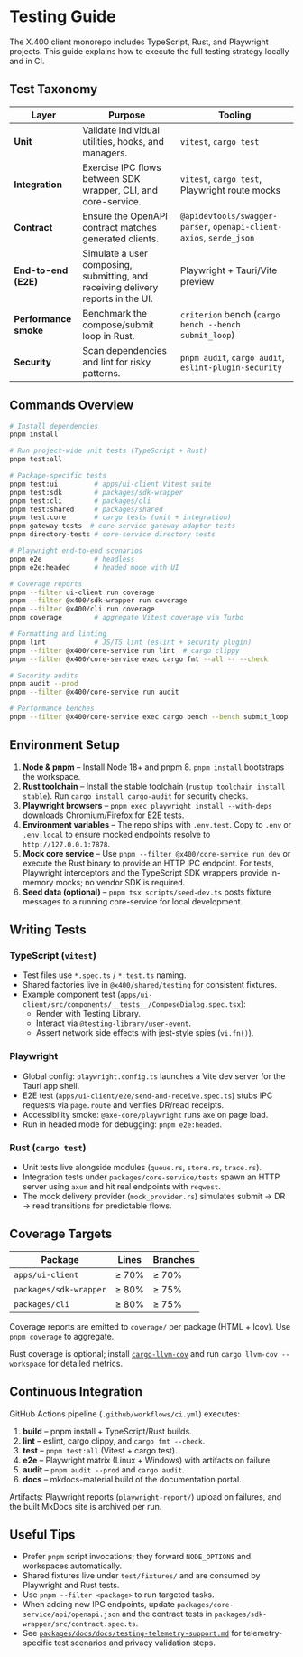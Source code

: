 # Testing Guide

The X.400 client monorepo includes TypeScript, Rust, and Playwright projects. This guide explains how to execute the full testing strategy locally and in CI.

## Test Taxonomy

| Layer                 | Purpose                                                                          | Tooling                                                             |
| --------------------- | -------------------------------------------------------------------------------- | ------------------------------------------------------------------- |
| **Unit**              | Validate individual utilities, hooks, and managers.                              | `vitest`, `cargo test`                                              |
| **Integration**       | Exercise IPC flows between SDK wrapper, CLI, and core-service.                   | `vitest`, `cargo test`, Playwright route mocks                      |
| **Contract**          | Ensure the OpenAPI contract matches generated clients.                           | `@apidevtools/swagger-parser`, `openapi-client-axios`, `serde_json` |
| **End-to-end (E2E)**  | Simulate a user composing, submitting, and receiving delivery reports in the UI. | Playwright + Tauri/Vite preview                                     |
| **Performance smoke** | Benchmark the compose/submit loop in Rust.                                       | `criterion` bench (`cargo bench --bench submit_loop`)               |
| **Security**          | Scan dependencies and lint for risky patterns.                                   | `pnpm audit`, `cargo audit`, `eslint-plugin-security`               |

## Commands Overview

```bash
# Install dependencies
pnpm install

# Run project-wide unit tests (TypeScript + Rust)
pnpm test:all

# Package-specific tests
pnpm test:ui         # apps/ui-client Vitest suite
pnpm test:sdk        # packages/sdk-wrapper
pnpm test:cli        # packages/cli
pnpm test:shared     # packages/shared
pnpm test:core       # cargo tests (unit + integration)
pnpm gateway-tests  # core-service gateway adapter tests
pnpm directory-tests # core-service directory tests

# Playwright end-to-end scenarios
pnpm e2e             # headless
pnpm e2e:headed      # headed mode with UI

# Coverage reports
pnpm --filter ui-client run coverage
pnpm --filter @x400/sdk-wrapper run coverage
pnpm --filter @x400/cli run coverage
pnpm coverage        # aggregate Vitest coverage via Turbo

# Formatting and linting
pnpm lint            # JS/TS lint (eslint + security plugin)
pnpm --filter @x400/core-service run lint  # cargo clippy
pnpm --filter @x400/core-service exec cargo fmt --all -- --check

# Security audits
pnpm audit --prod
pnpm --filter @x400/core-service run audit

# Performance benches
pnpm --filter @x400/core-service exec cargo bench --bench submit_loop
```

## Environment Setup

1. **Node & pnpm** – Install Node 18+ and pnpm 8. `pnpm install` bootstraps the workspace.
2. **Rust toolchain** – Install the stable toolchain (`rustup toolchain install stable`). Run `cargo install cargo-audit` for security checks.
3. **Playwright browsers** – `pnpm exec playwright install --with-deps` downloads Chromium/Firefox for E2E tests.
4. **Environment variables** – The repo ships with `.env.test`. Copy to `.env` or `.env.local` to ensure mocked endpoints resolve to `http://127.0.0.1:7878`.
5. **Mock core service** – Use `pnpm --filter @x400/core-service run dev` or execute the Rust binary to provide an HTTP IPC endpoint. For tests, Playwright interceptors and the TypeScript SDK wrappers provide in-memory mocks; no vendor SDK is required.
6. **Seed data (optional)** – `pnpm tsx scripts/seed-dev.ts` posts fixture messages to a running core-service for local development.

## Writing Tests

### TypeScript (`vitest`)

- Test files use `*.spec.ts` / `*.test.ts` naming.
- Shared factories live in `@x400/shared/testing` for consistent fixtures.
- Example component test (`apps/ui-client/src/components/__tests__/ComposeDialog.spec.tsx`):
  - Render with Testing Library.
  - Interact via `@testing-library/user-event`.
  - Assert network side effects with jest-style spies (`vi.fn()`).

### Playwright

- Global config: `playwright.config.ts` launches a Vite dev server for the Tauri app shell.
- E2E test (`apps/ui-client/e2e/send-and-receive.spec.ts`) stubs IPC requests via `page.route` and verifies DR/read receipts.
- Accessibility smoke: `@axe-core/playwright` runs `axe` on page load.
- Run in headed mode for debugging: `pnpm e2e:headed`.

### Rust (`cargo test`)

- Unit tests live alongside modules (`queue.rs`, `store.rs`, `trace.rs`).
- Integration tests under `packages/core-service/tests` spawn an HTTP server using `axum` and hit real endpoints with `reqwest`.
- The mock delivery provider (`mock_provider.rs`) simulates submit → DR → read transitions for predictable flows.

## Coverage Targets

| Package                | Lines | Branches |
| ---------------------- | ----- | -------- |
| `apps/ui-client`       | ≥ 70% | ≥ 70%    |
| `packages/sdk-wrapper` | ≥ 80% | ≥ 75%    |
| `packages/cli`         | ≥ 80% | ≥ 75%    |

Coverage reports are emitted to `coverage/` per package (HTML + lcov). Use `pnpm coverage` to aggregate.

Rust coverage is optional; install [`cargo-llvm-cov`](https://github.com/taiki-e/cargo-llvm-cov) and run `cargo llvm-cov --workspace` for detailed metrics.

## Continuous Integration

GitHub Actions pipeline (`.github/workflows/ci.yml`) executes:

1. **build** – pnpm install + TypeScript/Rust builds.
2. **lint** – eslint, cargo clippy, and `cargo fmt --check`.
3. **test** – `pnpm test:all` (Vitest + cargo test).
4. **e2e** – Playwright matrix (Linux + Windows) with artifacts on failure.
5. **audit** – `pnpm audit --prod` and `cargo audit`.
6. **docs** – mkdocs-material build of the documentation portal.

Artifacts: Playwright reports (`playwright-report/`) upload on failures, and the built MkDocs site is archived per run.

## Useful Tips

- Prefer `pnpm` script invocations; they forward `NODE_OPTIONS` and workspaces automatically.
- Shared fixtures live under `test/fixtures/` and are consumed by Playwright and Rust tests.
- Use `pnpm --filter <package>` to run targeted tasks.
- When adding new IPC endpoints, update `packages/core-service/api/openapi.json` and the contract tests in `packages/sdk-wrapper/src/contract.spec.ts`.
- See [`packages/docs/docs/testing-telemetry-support.md`](packages/docs/docs/testing-telemetry-support.md) for telemetry-specific test scenarios and privacy validation steps.
